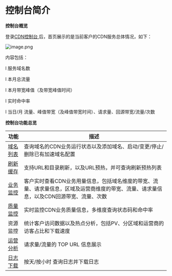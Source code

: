 # **控制台简介**

**控制台概览**

登录[CDN控制台 ](https://cdn-console.jdcloud.com/overview)后，首页展示的是当前客户的CDN服务总体情况，如下：

![image.png](https://img1.jcloudcs.com/cms/b6c1bfcb-4361-42c7-8ca1-fb267b94b3ea20180116094241.png)

内容包括：

l  服务域名数

l  本月总流量

l  本月带宽峰值（及带宽峰值时间）

l  实时命中率

l  当日/月 流量、峰值带宽（及峰值带宽时间）、请求量、回源带宽/流量/次数

**控制台功能总览**

| 功能                                                         | 描述                                                         |
| ------------------------------------------------------------ | ------------------------------------------------------------ |
| [域名列表](Create-domain.md) | 查询域名的CDN业务运行状态以及添加域名、启动/变更/停止/删除已有加速域名配置 |
| [刷新缓存](https://www.jdcloud.com/help/detail/2124/isCatalog/1) | 支持URL和目录刷新，以及URL预热，并可查询刷新预热列表         |
| [业务监控](https://www.jdcloud.com/help/detail/2134/isCatalog/1) | 客户实时查看CDN业务用量信息，包括域名维度的带宽、流量、请求量信息，区域及运营商维度的带宽、流量、请求量信息，以及CDN回源带宽、流量、次数 |
| [质量监控](https://www.jdcloud.com/help/detail/2136/isCatalog/1) | 实时监控CDN业务质量信息，多维度查询状态码和命中率            |
| 资源监控                                                     | 统计客户访问数据以及热点分析，包括PV、分区域和运营商的访客占比和下载速度 |
| [运营分析](https://www.jdcloud.com/help/detail/2139/isCatalog/1) | 请求量/流量的 TOP URL 信息展示                               |
| [日志下载](https://www.jdcloud.com/help/detail/2031/isCatalog/1) | 按天/按小时 查询日志并下载日志                               |
